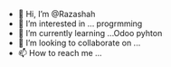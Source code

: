 - 👋 Hi, I’m @Razashah
- 👀 I’m interested in ... progrmming
- 🌱 I’m currently learning ...Odoo pyhton
- 💞️ I’m looking to collaborate on ...
- 📫 How to reach me ...

<!---
Razaosh/Razaosh is a ✨ special ✨ repository because its `README.md` (this file) appears on your GitHub profile.
You can click the Preview link to take a look at your changes.
--->
